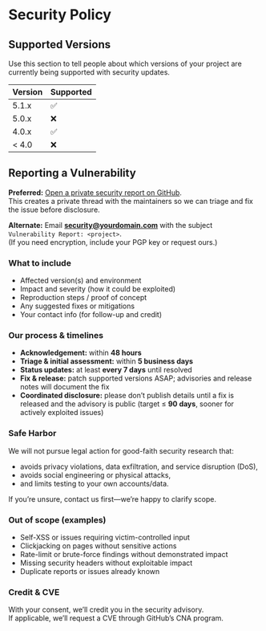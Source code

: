 # Security Policy

## Supported Versions

Use this section to tell people about which versions of your project are
currently being supported with security updates.

| Version | Supported          |
| ------- | ------------------ |
| 5.1.x   | ✅                 |
| 5.0.x   | ❌                 |
| 4.0.x   | ✅                 |
| < 4.0   | ❌                 |

## Reporting a Vulnerability

**Preferred:** [Open a private security report on GitHub](../../security/advisories/new).  
This creates a private thread with the maintainers so we can triage and fix the issue before disclosure.

**Alternate:** Email **security@yourdomain.com** with the subject `Vulnerability Report: <project>`.  
(If you need encryption, include your PGP key or request ours.)

### What to include
- Affected version(s) and environment
- Impact and severity (how it could be exploited)
- Reproduction steps / proof of concept
- Any suggested fixes or mitigations
- Your contact info (for follow-up and credit)

### Our process & timelines
- **Acknowledgement:** within **48 hours**  
- **Triage & initial assessment:** within **5 business days**  
- **Status updates:** at least **every 7 days** until resolved  
- **Fix & release:** patch supported versions ASAP; advisories and release notes will document the fix  
- **Coordinated disclosure:** please don’t publish details until a fix is released and the advisory is public (target ≤ **90 days**, sooner for actively exploited issues)

### Safe Harbor
We will not pursue legal action for good-faith security research that:
- avoids privacy violations, data exfiltration, and service disruption (DoS),
- avoids social engineering or physical attacks,
- and limits testing to your own accounts/data.

If you’re unsure, contact us first—we’re happy to clarify scope.

### Out of scope (examples)
- Self-XSS or issues requiring victim-controlled input
- Clickjacking on pages without sensitive actions
- Rate-limit or brute-force findings without demonstrated impact
- Missing security headers without exploitable impact
- Duplicate reports or issues already known

### Credit & CVE
With your consent, we’ll credit you in the security advisory.  
If applicable, we’ll request a CVE through GitHub’s CNA program.
